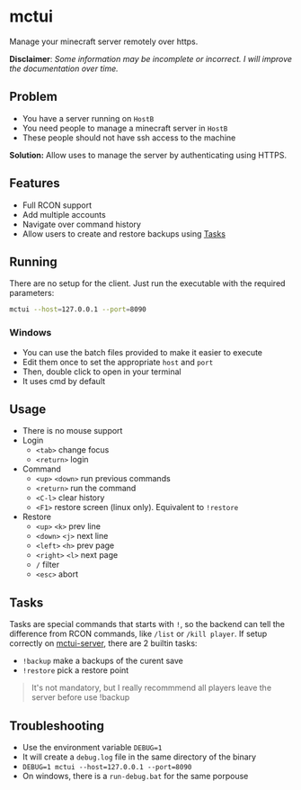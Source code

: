 # mctui

Manage your minecraft server remotely over https.

**Disclaimer**:
_Some information may be incomplete or incorrect._
_I will improve the documentation over time._

## Problem

- You have a server running on `HostB`
- You need people to manage a minecraft server in `HostB`
- These people should not have ssh access to the machine

**Solution:** Allow uses to manage the server by authenticating using HTTPS.

## Features

- Full RCON support
- Add multiple accounts
- Navigate over command history
- Allow users to create and restore backups using [Tasks](#Tasks)

## Running

There are no setup for the client. Just run the executable with the required parameters:

```bash
mctui --host=127.0.0.1 --port=8090
```

### Windows

- You can use the batch files provided to make it easier to execute
- Edit them once to set the appropriate `host` and `port`
- Then, double click to open in your terminal
- It uses cmd by default

## Usage

- There is no mouse support
- Login
  - `<tab>` change focus
  - `<return>` login
- Command
  - `<up>` `<down>` run previous commands
  - `<return>` run the command
  - `<C-l>` clear history
  - `<F1>` restore screen (linux only). Equivalent to `!restore`
- Restore
  - `<up>` `<k>` prev line
  - `<down>` `<j>` next line
  - `<left>` `<h>` prev page
  - `<right>` `<l>` next page
  - `/` filter
  - `<esc>` abort

## Tasks

Tasks are special commands that starts with `!`, so the backend can tell the difference from RCON commands, like `/list` or `/kill player`. If setup correctly on [mctui-server](), there are 2 builtin tasks:

- `!backup` make a backups of the curent save
- `!restore` pick a restore point

> It's not mandatory, but I really recommmend all players leave the server before use !backup

## Troubleshooting
- Use the environment variable `DEBUG=1`
- It will create a `debug.log` file in the same directory of the binary
- `DEBUG=1 mctui --host=127.0.0.1 --port=8090`
- On windows, there is a `run-debug.bat` for the same porpouse
